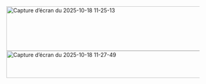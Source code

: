 <img width="863" height="116" alt="Capture d’écran du 2025-10-18 11-25-13" src="https://github.com/user-attachments/assets/3cd136f3-1779-4099-b7aa-5ef5c6988305" />
<img width="863" height="71" alt="Capture d’écran du 2025-10-18 11-27-49" src="https://github.com/user-attachments/assets/922a48bf-12f8-471a-8479-2c10030c0520" />
